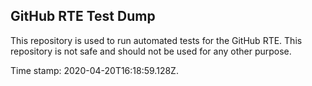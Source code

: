 ## GitHub RTE Test Dump

This repository is used to run automated tests for the GitHub RTE.
This repository is not safe and should not be used for any other purpose.

Time stamp: 2020-04-20T16:18:59.128Z.
